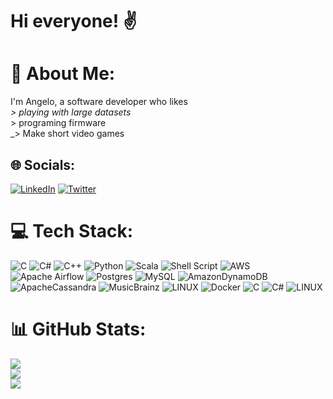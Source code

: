 # Hi everyone! ✌️
<!-- 
> A quick introduction about me

I'm __Angelo__, a software developer who likes playing with large datasets and programing firmware; mainly with Python and Postgres.

## Contact with me

> How can you get in touch with me

These are the channels you can use to contact with me:

[![Gmail](https://img.shields.io/badge/Gmail-D14836?style=for-the-badge&logo=gmail&logoColor=white)](mailto:angelo.mucha.yllanes@gmail.com)
[![LinkedIn](https://img.shields.io/badge/LinkedIn-0077B5?style=for-the-badge&logo=linkedin&logoColor=white)](https://www.linkedin.com/in/de-angelo-mucha)
[![Twitter](https://img.shields.io/badge/Twitter-1DA1F2?style=for-the-badge&logo=twitter&logoColor=white)](https://twitter.com/Angelo15M)
 -->

# 💫 About Me:
I'm Angelo, a software developer who likes<br>_> playing with large datasets <br>_> programing firmware<br>_> Make short video games


## 🌐 Socials:
[![LinkedIn](https://img.shields.io/badge/LinkedIn-%230077B5.svg?logo=linkedin&logoColor=white)](https://linkedin.com/in/https://www.linkedin.com/in/de-angelo-mucha) [![Twitter](https://img.shields.io/badge/Twitter-%231DA1F2.svg?logo=Twitter&logoColor=white)](https://twitter.com/https://twitter.com/Angelo15M) 

# 💻 Tech Stack:
![C](https://img.shields.io/badge/c-%2300599C.svg?style=flat&logo=c&logoColor=white) ![C#](https://img.shields.io/badge/c%23-%23239120.svg?style=flat&logo=c-sharp&logoColor=white) ![C++](https://img.shields.io/badge/c++-%2300599C.svg?style=flat&logo=c%2B%2B&logoColor=white) ![Python](https://img.shields.io/badge/python-3670A0?style=flat&logo=python&logoColor=ffdd54) ![Scala](https://img.shields.io/badge/scala-%23DC322F.svg?style=flat&logo=scala&logoColor=white) ![Shell Script](https://img.shields.io/badge/shell_script-%23121011.svg?style=flat&logo=gnu-bash&logoColor=white) ![AWS](https://img.shields.io/badge/AWS-%23FF9900.svg?style=flat&logo=amazon-aws&logoColor=white) ![Apache Airflow](https://img.shields.io/badge/Apache%20Airflow-017CEE?style=flat&logo=Apache%20Airflow&logoColor=white) ![Postgres](https://img.shields.io/badge/postgres-%23316192.svg?style=flat&logo=postgresql&logoColor=white) ![MySQL](https://img.shields.io/badge/mysql-%2300f.svg?style=flat&logo=mysql&logoColor=white) ![AmazonDynamoDB](https://img.shields.io/badge/Amazon%20DynamoDB-4053D6?style=flat&logo=Amazon%20DynamoDB&logoColor=white) ![ApacheCassandra](https://img.shields.io/badge/cassandra-%231287B1.svg?style=flat&logo=apache-cassandra&logoColor=white) ![MusicBrainz](https://img.shields.io/badge/Musicbrainz-EB743B?style=flat&logo=musicbrainz&logoColor=BA478F) ![LINUX](https://img.shields.io/badge/Linux-FCC624?style=flat&logo=linux&logoColor=black) ![Docker](https://img.shields.io/badge/docker-%230db7ed.svg?style=flat&logo=docker&logoColor=white) ![C](https://img.shields.io/badge/c-%2300599C.svg?style=flat&logo=c&logoColor=white) ![C#](https://img.shields.io/badge/c%23-%23239120.svg?style=flat&logo=c-sharp&logoColor=white) ![LINUX](https://img.shields.io/badge/Linux-FCC624?style=flat&logo=linux&logoColor=black)
# 📊 GitHub Stats:
![](https://github-readme-stats.vercel.app/api?username=AngeloM15&theme=react&hide_border=true&include_all_commits=false&count_private=true)<br/>
![](https://github-readme-streak-stats.herokuapp.com/?user=AngeloM15&theme=react&hide_border=true)<br/>
![](https://github-readme-stats.vercel.app/api/top-langs/?username=AngeloM15&theme=react&hide_border=true&include_all_commits=false&count_private=true&layout=compact)
